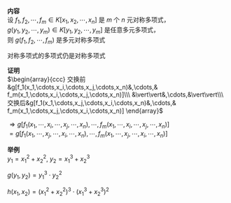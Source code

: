 **内容**    
设 $f_1,f_2,\cdots,f_m\in K[x_1,x_2,\cdots,x_n]$ 是 $m$ 个 $n$ 元对称多项式，    
 $g(y_1,y_2,\cdots,y_m)\in K[y_1,y_2,\cdots,y_m]$ 是任意多元多项式，    
则 $g(f_1,f_2,\cdots,f_m)$ 是多元对称多项式    
    
对称多项式的多项式仍是对称多项式    
    
    
**证明**    
 $\begin{array}{ccc}    
交换前&g[f_1(x_1,\cdots,x_i,\cdots,x_j,\cdots,x_n)&,\cdots,& f_m(x_1,\cdots,x_i,\cdots,x_j,\cdots,x_n)]\\\    
&\vert\vert&,\cdots,&\vert\vert\\\    
交换后&g[f_1(x_1,\cdots,x_j,\cdots,x_i,\cdots,x_n)&,\cdots,& f_m(x_1,\cdots,x_j,\cdots,x_i,\cdots,x_n)]    
\end{array}$     
    
 $\Rightarrow g[f_1(x_1,\cdots,x_i,\cdots,x_j,\cdots,x_n),\cdots,f_m(x_1,\cdots,x_i,\cdots,x_j,\cdots,x_n)]$     
 $=g[f_1(x_1,\cdots,x_j,\cdots,x_i,\cdots,x_n),\cdots,f_m(x_1,\cdots,x_j,\cdots,x_i,\cdots,x_n)]$     
    
**举例**    
 $y_1=x_1^2+x_2^2,\ y_2=x_1^3+x_2^3$     
    
 $g(y_1,y_2)=y_1^3\cdot y_2^2$     
    
 $h(x_1,x_2)=(x_1^2+x_2^2)^3\cdot(x_1^3+x_2^3)^2$     
